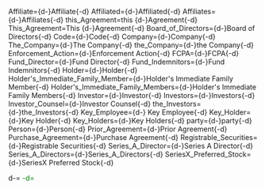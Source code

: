 Affiliate={d-}Affiliate{-d}
Affiliated={d-}Affiliated{-d}
Affiliates={d-}Affiliates{-d}
this_Agreement=this {d-}Agreement{-d}
This_Agreement=This {d-}Agreement{-d}
Board_of_Directors={d-}Board of Directors{-d}
Code={d-}Code{-d}
Company={d-}Company{-d}
The_Company={d-}The Company{-d}
the_Company={d-}the Company{-d}
Enforcement_Action={d-}Enforcement Action{-d}
FCPA={d-}FCPA{-d}
Fund_Director={d-}Fund Director{-d}
Fund_Indemnitors={d-}Fund Indemnitors{-d}
Holder={d-}Holder{-d}
Holder's_Immediate_Family_Member={d-}Holder's Immediate Family Member{-d}
Holder's_Immediate_Family_Members={d-}Holder's Immediate Family Members{-d}
Investor={d-}Investor{-d}
Investors={d-}Investors{-d}
Investor_Counsel={d-}Investor Counsel{-d}
the_Investors={d-}the_Investors{-d}
 Key_Employee={d-} Key Employee{-d}
Key_Holder={d-}Key Holder{-d}
Key_Holders={d-}Key Holders{-d}
party={d-}party{-d}
Person={d-}Person{-d}
Prior_Agreement={d-}Prior Agreement{-d}
Purchase_Agreement={d-}Purchase Agreement{-d}
Registrable_Securities={d-}Registrable Securities{-d}
Series_A_Director={d-}Series A Director{-d}
Series_A_Directors={d-}Series_A_Directors{-d}
SeriesX_Preferred_Stock={d-}SeriesX Preferred Stock{-d}

d-=<a><font color="green">
-d=</font></a>
